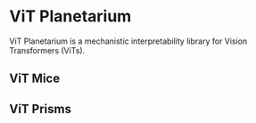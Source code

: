 # ViT Planetarium
ViT Planetarium is a mechanistic interpretability library for Vision Transformers (ViTs).


## ViT Mice


## ViT Prisms
